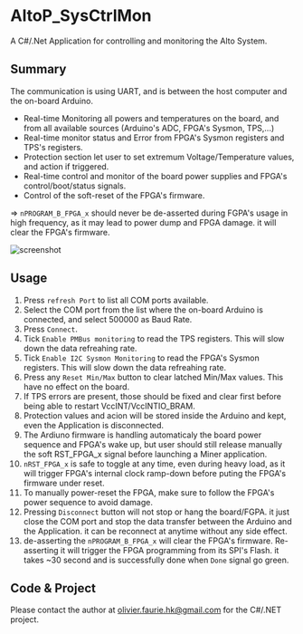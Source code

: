 # AltoP_SysCtrlMon

A C#/.Net Application for controlling and monitoring the Alto System.

## Summary

The communication is using UART, and is between the host computer and the on-board Arduino.

- Real-time Monitoring all powers and temperatures on the board, and from all available sources (Arduino's ADC, FPGA's Sysmon, TPS,...)
- Real-time monitor status and Error from FPGA's Sysmon registers and TPS's registers.
- Protection section let user to set extremum Voltage/Temperature values, and action if triggered.
- Real-time control and monitor of the board power supplies and FPGA's control/boot/status signals.
- Control of the soft-reset of the FPGA's firmware.

=> `nPROGRAM_B_FPGA_x` should never be de-asserted during FGPA's usage in high frequency, as it may lead to power dump and FPGA damage. it will clear the FPGA's firmware.

![screenshot](https://github.com/user-attachments/assets/94f9f95a-acca-43c9-80a7-54678f94ba71)

## Usage

1. Press `refresh Port` to list all COM ports available.
2. Select the COM port from the list where the on-board Arduino is connected, and select 500000 as Baud Rate.
3. Press `Connect`.
4. Tick `Enable PMBus monitoring` to read the TPS registers. This will slow down the data refreahing rate.
5. Tick `Enable I2C Sysmon Monitoring` to read the FPGA's Sysmon registers. This will slow down the data refreahing rate.
6. Press any `Reset Min/Max` button to clear latched Min/Max values. This have no effect on the board.
7. If TPS errors are present, those should be fixed and clear first before being able to restart VccINT/VccINTIO_BRAM.
8. Protection values and acion will be stored inside the Arduino and kept, even the Application is disconnected.
9. The Ardiuno firmware is handling automaticaly the board power sequence and FPGA's wake up, but user should still release manually the soft RST_FPGA_x signal before launching a Miner application.
10. `nRST_FPGA_x` is safe to toggle at any time, even during heavy load, as it will trigger FPGA's internal clock ramp-down before puting the FPGA's firmware under reset.
11. To manually power-reset the FPGA, make sure to follow the FPGA's power sequence to avoid damage.
12. Pressing `Disconnect` button will not stop or hang the board/FGPA. it just close the COM port and stop the data transfer between the Arduino and the Application. it can be reconnect at anytime without any side effect.
13. de-asserting the `nPROGRAM_B_FPGA_x` will clear the FPGA's firmware. Re-asserting it will trigger the FPGA programming from its SPI's Flash. it takes ~30 second and is successfully done when `Done` signal go green.

## Code & Project
Please contact the author at olivier.faurie.hk@gmail.com for the C#/.NET project.
